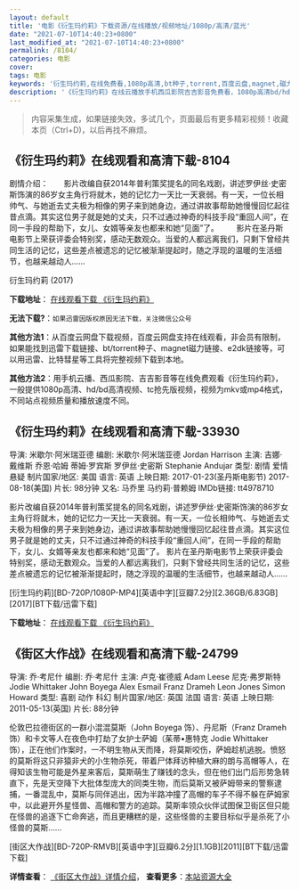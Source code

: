 ```yaml
---
layout: default
title: '电影《衍生玛约莉》下载资源/在线播放/视频地址/1080p/高清/蓝光'
date: "2021-07-10T14:40:23+0800"
last_modified_at: "2021-07-10T14:40:23+0800"
permalink: /8104/
categories: 电影
cover:
tags: 电影
keywords: '衍生玛约莉,在线免费看,1080p高清,bt种子,torrent,百度云盘,magnet,磁力链,迅雷下载资源'
description: '《衍生玛约莉》在线云播放手机西瓜影院吉吉影音免费看，1080p高清bd/hd未删减完整版和tc抢先枪版，mkv/mp4格式，附带bt/torrent种子、magnet/磁力链、百度云盘、网盘资源迅雷下载链接'
---
```


>内容采集生成，如果链接失效，多试几个，页面最后有更多精彩视频！收藏本页（Ctrl+D)，以后再找不麻烦。


## 《衍生玛约莉》在线观看和高清下载-8104

剧情介绍：　　影片改编自获2014年普利策奖提名的同名戏剧，讲述罗伊丝·史密斯饰演的86岁女主角行将就木，她的记忆力一天比一天衰弱。有一天，一位长相帅气、与她逝去丈夫极为相像的男子来到她身边，通过讲故事帮助她慢慢回忆起往昔点滴。其实这位男子就是她的丈夫，只不过通过神奇的科技手段“重回人间”，在同一手段的帮助下，女儿、女婿等亲友也都来和她“见面”了。 　　影片在圣丹斯电影节上荣获评委会特别奖，感动无数观众。当爱的人都远离我们，只剩下曾经共同生活的记忆，这些差点被遗忘的记忆被渐渐提起时，随之浮现的温暖的生活细节，也越来越动人……


衍生玛约莉 (2017)

**下载地址**： [在线观看下载 《衍生玛约莉》](https://www.btbtdy.me/btdy/dy11597.html) 


**无法下载?**：`如果迅雷因版权原因无法下载，关注微信公众号 `

**其他方法1**：从百度云网盘下载视频，百度云网盘支持在线观看，非会员有限制，如果能找到迅雷下载链接、bt/torrent种子、magnet磁力链接、e2dk链接等，可以用迅雷、比特彗星等工具将完整视频下载到本地。

**其他方法2**：用手机云播、西瓜影院、吉吉影音等在线免费观看《衍生玛约莉》，一般提供1080p高清、hd/bd高清视频、tc抢先版视频，视频为mkv或mp4格式，不同站点视频质量和播放速度不同。


## 《衍生玛约莉》在线观看和高清下载-33930

导演: 米歇尔·阿米瑞亚德 编剧: 米歇尔·阿米瑞亚德 Jordan Harrison 主演: 吉娜·戴维斯 乔恩·哈姆 蒂姆·罗宾斯 罗伊丝·史密斯 Stephanie Andujar 类型: 剧情 爱情 悬疑 制片国家/地区: 美国 语言: 英语 上映日期: 2017-01-23(圣丹斯电影节) 2017-08-18(美国) 片长: 98分钟 又名: 马乔里 马约莉·普赖姆 IMDb链接: tt4978710

影片改编自获2014年普利策奖提名的同名戏剧，讲述罗伊丝·史密斯饰演的86岁女主角行将就木，她的记忆力一天比一天衰弱。有一天，一位长相帅气、与她逝去丈夫极为相像的男子来到她身边，通过讲故事帮助她慢慢回忆起往昔点滴。其实这位男子就是她的丈夫，只不过通过神奇的科技手段“重回人间”，在同一手段的帮助下，女儿、女婿等亲友也都来和她“见面”了。 影片在圣丹斯电影节上荣获评委会特别奖，感动无数观众。当爱的人都远离我们，只剩下曾经共同生活的记忆，这些差点被遗忘的记忆被渐渐提起时，随之浮现的温暖的生活细节，也越来越动人……


[衍生玛约莉][BD-720P/1080P-MP4][英语中字][豆瓣7.2分][2.36GB/6.83GB][2017][BT下载/迅雷下载]

**下载地址**： [在线观看下载 《衍生玛约莉》](https://www.btdx8.com/torrent/ysmyl_2017.html) 


## 《街区大作战》在线观看和高清下载-24799

导演: 乔·考尼什 编剧: 乔·考尼什 主演: 卢克·崔德威 Adam Leese 尼克·弗罗斯特 Jodie Whittaker John Boyega Alex Esmail Franz Drameh Leon Jones Simon Howard 类型: 喜剧 动作 科幻 制片国家/地区: 英国 法国 语言: 英语 上映日期: 2011-05-13(英国) 片长: 88分钟

伦敦巴拉德街区的一群小混混莫斯（John Boyega 饰）、丹尼斯（Franz Drameh 饰）和卡文等人在夜色中打劫了女护士萨姆（茱蒂•惠特克 Jodie Whittaker 饰），正在他们作案时，一不明生物从天而降，将莫斯咬伤，萨姆趁机逃脱。愤怒的莫斯将这只非猿非犬的小生物杀死，带着尸体拜访种植大麻的朗与高帽等人，在得知该生物可能是外星来客后，莫斯萌生了赚钱的念头，但在他们出门后形势急转直下，先是天空降下大批体型庞大的同类生物，而后莫斯又被萨姆带来的警察逮捕，一番混乱中，莫斯与同伴逃出，因为半路冲撞了高帽的车子不得不躲在萨姆家中，以此避开外星怪兽、高帽和警方的追踪。莫斯率领众伙伴试图保卫街区但只能在怪兽的追逐下亡命奔逃，而且更糟糕的是，这些怪兽的主要目标似乎是杀死了小怪兽的莫斯……


[街区大作战][BD-720P-RMVB][英语中字][豆瓣6.2分][1.1GB][2011][BT下载/迅雷下载]

**详情查看**： [《街区大作战》详情介绍](/movie/24799/)， **查看更多**：[本站资源大全](/movie/t/all/)


